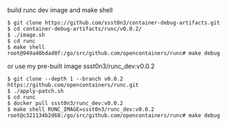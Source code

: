 build runc dev image and make shell

```
$ git clone https://github.com/ssst0n3/container-debug-artifacts.git
$ cd container-debug-artifacts/runc/v0.0.2/
$ ./image.sh
$ cd runc
$ make shell
root@949a40bdad0f:/go/src/github.com/opencontainers/runc# make debug
```

or use my pre-built image ssst0n3/runc_dev:v0.0.2

```
$ git clone --depth 1 --branch v0.0.2 https://github.com/opencontainers/runc.git
$ ./apply-patch.sh
$ cd runc
$ docker pull ssst0n3/runc_dev:v0.0.2
$ make shell RUNC_IMAGE=ssst0n3/runc_dev:v0.0.2
root@c321134b2d68:/go/src/github.com/opencontainers/runc# make debug
```
